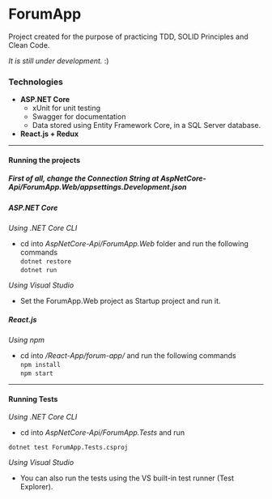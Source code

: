 # ForumApp
Project created for the purpose of practicing TDD, SOLID Principles and Clean Code.

_It is still under development._ :)

### Technologies

* **ASP.NET Core**
    - xUnit for unit testing
    - Swagger for documentation
    - Data stored using Entity Framework Core, in a SQL Server database.
* **React.js + Redux**

---
#### Running the projects

##### First of all, change the Connection String at _AspNetCore-Api/ForumApp.Web/appsettings.Development.json_
##### ASP.NET Core
*Using .NET Core CLI*
- cd into _AspNetCore-Api/ForumApp.Web_ folder and run the following commands  
```dotnet restore```  
```dotnet run```

*Using Visual Studio*
- Set the ForumApp.Web project as Startup project and run it.

##### React.js
*Using npm*
- cd into _/React-App/forum-app/_ and run the following commands  
```npm install```  
```npm start```

---
#### Running Tests

*Using .NET Core CLI*
- cd into _AspNetCore-Api/ForumApp.Tests_ and run

```dotnet test ForumApp.Tests.csproj```

*Using Visual Studio*
- You can also run the tests using the VS built-in test runner (Test Explorer).


